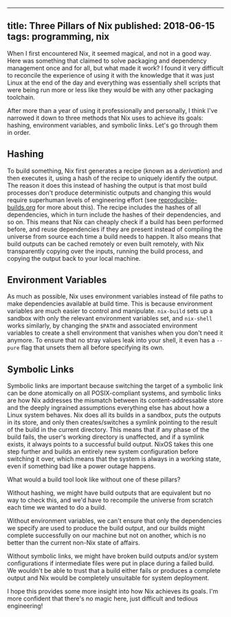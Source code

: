 --------------------------------------------------------------------------------
title: Three Pillars of Nix
published: 2018-06-15
tags: programming, nix
--------------------------------------------------------------------------------

When I first encountered Nix, it seemed magical, and not in a good way. Here
was something that claimed to solve packaging and dependency management once
and for all, but what made it work? I found it very difficult to reconcile the
experience of using it with the knowledge that it was just Linux at the end of
the day and everything was essentially shell scripts that were being run more
or less like they would be with any other packaging toolchain.

After more than a year of using it professionally and personally, I think I've
narrowed it down to three methods that Nix uses to achieve its goals: hashing,
environment variables, and symbolic links. Let's go through them in order.

## Hashing

To build something, Nix first generates a recipe (known as a *derivation*) and
then executes it, using a hash of the recipe to uniquely identify the output.
The reason it does this instead of hashing the output is that most build
processes don't produce deterministic outputs and changing this would require
superhuman levels of engineering effort (see
[reproducible-builds.org](https://reproducible-builds.org/) for more about
this). The recipe includes the hashes of all dependencies, which in turn
include the hashes of their dependencies, and so on. This means that Nix can
cheaply check if a build has been performed before, and reuse dependencies if
they are present instead of compiling the universe from source each time a
build needs to happen. It also means that build outputs can be cached remotely
or even built remotely, with Nix transparently copying over the inputs, running
the build process, and copying the output back to your local machine.


## Environment Variables

As much as possible, Nix uses environment variables instead of file paths to
make dependencies available at build time. This is because environment
variables are much easier to control and manipulate. `nix-build` sets up a
sandbox with only the relevant environment variables set, and `nix-shell` works
similarly, by changing the `$PATH` and associated environment variables to
create a shell environment that vanishes when you don't need it anymore. To
ensure that no stray values leak into your shell, it even has a `--pure` flag
that unsets them all before specifying its own.

## Symbolic Links

Symbolic links are important because switching the target of a symbolic link
can be done atomically on all POSIX-compliant systems, and symbolic links are
how Nix addresses the mismatch between its content-addressable store and the
deeply ingrained assumptions everything else has about how a Linux system
behaves. Nix does all its builds in a sandbox, puts the outputs in its store,
and only then creates/switches a symlink pointing to the result of the build in
the current directory. This means that if any phase of the build fails, the
user's working directory is unaffected, and if a symlink exists, it always
points to a successful build output. NixOS takes this one step further and
builds an entirely new system configuration before switching it over, which
means that the system is always in a working state, even if something bad like
a power outage happens.

What would a build tool look like without one of these pillars?

Without hashing, we might have build outputs that are equivalent but no way to
check this, and we'd have to recompile the universe from scratch each time we
wanted to do a build.

Without environment variables, we can't ensure that only the dependencies we
specify are used to produce the build output, and our builds might complete
successfully on our machine but not on another, which is no better than the
current non-Nix state of affairs.

Without symbolic links, we might have broken build outputs and/or system
configurations if intermediate files were put in place during a failed build.
We wouldn't be able to trust that a build either fails or produces a complete
output and Nix would be completely unsuitable for system deployment.

I hope this provides some more insight into how Nix achieves its goals. I'm
more confident that there's no magic here, just difficult and tedious
engineering!
